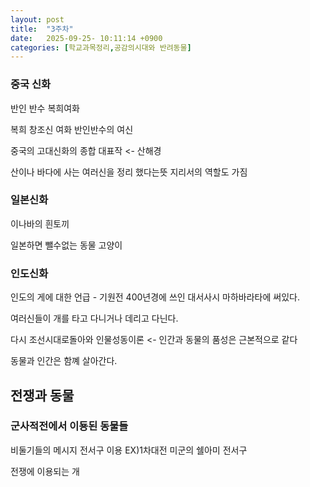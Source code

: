 ```yaml
---
layout: post
title:  "3주차"
date:   2025-09-25- 10:11:14 +0900
categories: [학교과목정리,공감의시대와 반려동물]
---
```


### 중국 신화

반인 반수 복희여화

복희 창조신
여화 반인반수의 여신

중국의 고대신화의 종합 대표작 <-  산해경

산이나 바다에 사는 여러신을 정리 했다는뜻 
지리서의 역할도 가짐

### 일본신화
이나바의 흰토끼

일본하면 뺄수없는 동물 고양이

### 인도신화
인도의 게에 대한 언급 - 기원전 400년경에 쓰인 대서사시 마하바라타에 써있다.

여러신들이 개를 타고 다니거나 데리고 다닌다.

다시 조선시대로돌아와 
인물성동이론 <- 인간과 동물의 품성은 근본적으로 같다

동물과 인간은 함꼐 살아간다.

## 전쟁과 동물
### 군사적전에서 이둉된 동물들
비둘기들의 메시지 전서구 이용
EX)1차대전 미군의 쉘아미 전서구

전쟁에 이용되는 개


